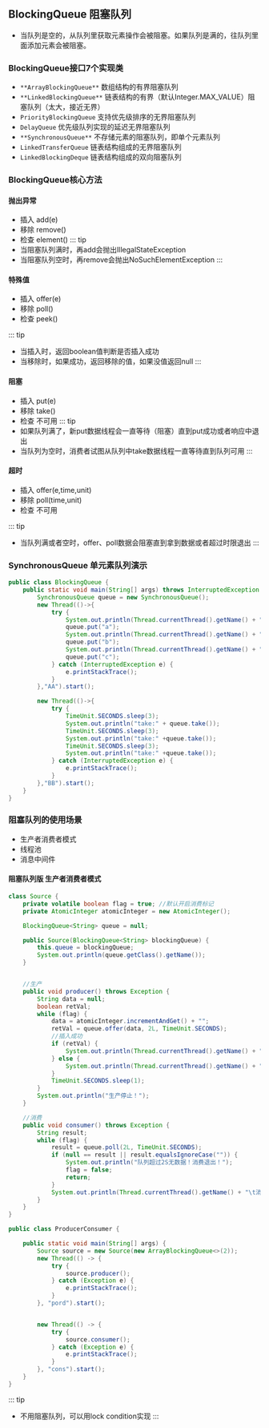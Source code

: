 ## BlockingQueue 阻塞队列

+ 当队列是空的，从队列里获取元素操作会被阻塞。如果队列是满的，往队列里面添加元素会被阻塞。
### BlockingQueue接口7个实现类
+ `**ArrayBlockingQueue**` 数组结构的有界阻塞队列
+ `**LinkedBlockingQueue**` 链表结构的有界（默认Integer.MAX_VALUE）阻塞队列（太大，接近无界）
+ `PriorityBlockingQueue` 支持优先级排序的无界阻塞队列
+ `DelayQueue` 优先级队列实现的延迟无界阻塞队列
+ `**SynchronousQueue**` 不存储元素的阻塞队列，即单个元素队列
+ `LinkedTransferQueue` 链表结构组成的无界阻塞队列
+ `LinkedBlockingDeque` 链表结构组成的双向阻塞队列


### BlockingQueue核心方法

#### 抛出异常
+ 插入  add(e)
+ 移除  remove()
+ 检查  element()
::: tip
+ 当阻塞队列满时，再add会抛出IllegalStateException
+ 当阻塞队列空时，再remove会抛出NoSuchElementException
:::

#### 特殊值
+ 插入 offer(e)
+ 移除 poll()
+ 检查 peek()

::: tip
+ 当插入时，返回boolean值判断是否插入成功
+ 当移除时，如果成功，返回移除的值，如果没值返回null
:::

#### 阻塞
+ 插入 put(e)
+ 移除 take()
+ 检查 不可用
::: tip
+ 如果队列满了，新put数据线程会一直等待（阻塞）直到put成功或者响应中退出
+ 当队列为空时，消费者试图从队列中take数据线程一直等待直到队列可用
:::

#### 超时
+ 插入 offer(e,time,unit)
+ 移除 poll(time,unit)
+ 检查 不可用

::: tip
+ 当队列满或者空时，offer、poll数据会阻塞直到拿到数据或者超过时限退出
:::

### SynchronousQueue 单元素队列演示
````java
public class BlockingQueue {
    public static void main(String[] args) throws InterruptedException {
        SynchronousQueue queue = new SynchronousQueue();
        new Thread(()->{
            try {
                System.out.println(Thread.currentThread().getName() + ": put 1");
                queue.put("a");
                System.out.println(Thread.currentThread().getName() + ": put 2");
                queue.put("b");
                System.out.println(Thread.currentThread().getName() + ": put 3");
                queue.put("c");
            } catch (InterruptedException e) {
                e.printStackTrace();
            }
        },"AA").start();

        new Thread(()->{
            try {
                TimeUnit.SECONDS.sleep(3);
                System.out.println("take:" + queue.take());
                TimeUnit.SECONDS.sleep(3);
                System.out.println("take:" +queue.take());
                TimeUnit.SECONDS.sleep(3);
                System.out.println("take:" +queue.take());
            } catch (InterruptedException e) {
                e.printStackTrace();
            }
        },"BB").start();
    }
}
````

### 阻塞队列的使用场景
+ 生产者消费者模式
+ 线程池
+ 消息中间件

#### 阻塞队列版 生产者消费者模式
````java
class Source {
    private volatile boolean flag = true; //默认开启消费标记
    private AtomicInteger atomicInteger = new AtomicInteger();

    BlockingQueue<String> queue = null;

    public Source(BlockingQueue<String> blockingQueue) {
        this.queue = blockingQueue;
        System.out.println(queue.getClass().getName());
    }


    //生产
    public void producer() throws Exception {
        String data = null;
        boolean retVal;
        while (flag) {
            data = atomicInteger.incrementAndGet() + "";
            retVal = queue.offer(data, 2L, TimeUnit.SECONDS);
            //插入成功
            if (retVal) {
                System.out.println(Thread.currentThread().getName() + "\t插入数据" + data + "成功");
            } else {
                System.out.println(Thread.currentThread().getName() + "\t插入数据" + data + "失败");
            }
            TimeUnit.SECONDS.sleep(1);
        }
        System.out.println("生产停止！");
    }

    //消费
    public void consumer() throws Exception {
        String result;
        while (flag) {
            result = queue.poll(2L, TimeUnit.SECONDS);
            if (null == result || result.equalsIgnoreCase("")) {
                System.out.println("队列超过2S无数据！消费退出！");
                flag = false;
                return;
            }
            System.out.println(Thread.currentThread().getName() + "\t消费队列-->" + result + "成功");
        }
    }
}

public class ProducerConsumer {

    public static void main(String[] args) {
        Source source = new Source(new ArrayBlockingQueue<>(2));
        new Thread(() -> {
            try {
                source.producer();
            } catch (Exception e) {
                e.printStackTrace();
            }
        }, "pord").start();


        new Thread(() -> {
            try {
                source.consumer();
            } catch (Exception e) {
                e.printStackTrace();
            }
        }, "cons").start();
    }
}
````
::: tip
+ 不用阻塞队列，可以用lock condition实现
::: 
